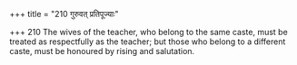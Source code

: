 +++
title = "210 गुरुवत् प्रतिपूज्याः"

+++
210	The wives of the teacher, who belong to the same caste, must be treated as respectfully as the teacher; but those who belong to a different caste, must be honoured by rising and salutation.